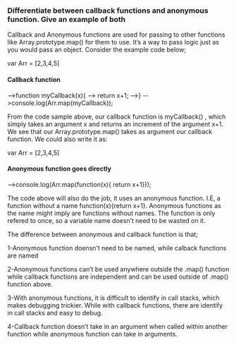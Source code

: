 <h3> Differentiate between callback functions and anonymous function. Give an example of both</h3>


Callback and Anonymous functions are used for passing to other functions like Array.prototype.map() 
for them to use. It’s a way to pass logic just as you would pass an object. Consider the example code below;

var Arr = [2,3,4,5]
<h4>Callback function</h4>
-->function myCallback(x){
--> return x+1;
-->}
-->console.log(Arr.map(myCallback));

From the code sample above, our callback function is myCallback() , 
which simply takes an argument x and returns an increment of the argument x+1. We see that our Array.prototype.map() takes as argument our callback function.
We could also write it as:

var Arr = [2,3,4,5]

<h4>Anonymous function goes directly</h4> 
-->console.log(Arr.map(function(x){ return x+1}));

The code above will also do the job, it uses an anonymous function. I.E, a 
function without a name function(x){return x+1}. Anonymous functions as the name might imply are 
functions without names. The function is only refered to once, so a variable name doesn’t need to be wasted on it.

The difference between anonymous and callback function is that;

1-Anonymous function doensn’t need to be named, while calback functions are named

2-Anonymous functions can’t be used anywhere outside the .map() function while callback functions are
 independent and can be used outside of .map() function above.

3-With anonymous functions, it is difficult to identify in call stacks, which makes debugging trickier.
 While with callback functions, there are identify in call stacks and easy to debug.

4-Callback function doesn’t take in an argument when called within another function while anonymous function can take in arguments.

